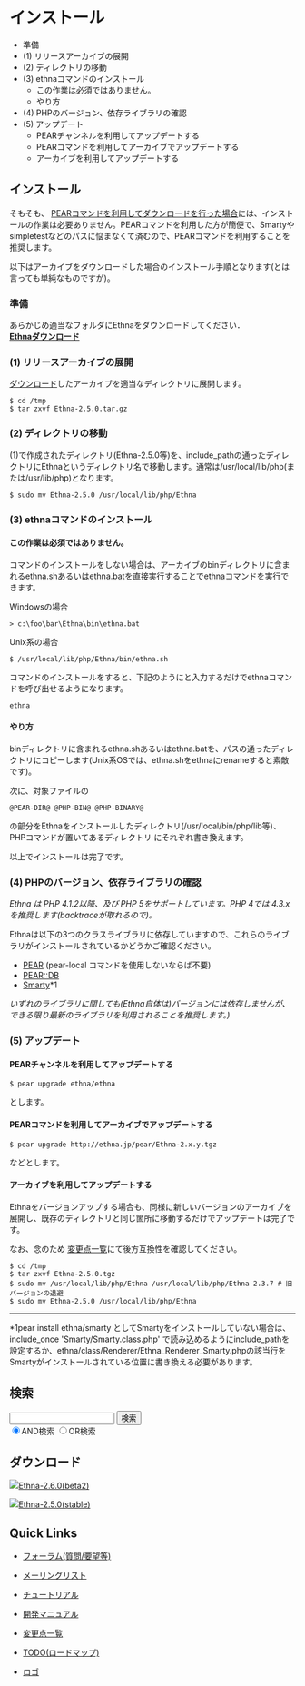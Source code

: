 # インストール
  - 準備 
  - (1) リリースアーカイブの展開 
  - (2) ディレクトリの移動 
  - (3) ethnaコマンドのインストール 
    - この作業は必須ではありません。 
    - やり方 
  - (4) PHPのバージョン、依存ライブラリの確認 
  - (5) アップデート 
    - PEARチャンネルを利用してアップデートする 
    - PEARコマンドを利用してアーカイブでアップデートする 
    - アーカイブを利用してアップデートする 

## インストール [](ethna-document-tutorial-install_guide.html#h3c68913 "h3c68913")

そもそも、 [PEARコマンドを利用してダウンロードを行った場合](ethna-download.html "ethna-download (25d)")には、インストールの作業は必要ありません。PEARコマンドを利用した方が簡便で、Smartyやsimpletestなどのパスに悩まなくて済むので、PEARコマンドを利用することを推奨します。

以下はアーカイブをダウンロードした場合のインストール手順となります(とは言っても単純なものですが)。

### 準備 [](ethna-document-tutorial-install_guide.html#ad962616 "ad962616")

あらかじめ適当なフォルダにEthnaをダウンロードしてください．  
 **[Ethnaダウンロード](ethna-download.html "ethna-download (25d)")**

### (1) リリースアーカイブの展開 [](ethna-document-tutorial-install_guide.html#y0bb60d0 "y0bb60d0")

[ダウンロード](http://sourceforge.jp/projects/ethna/files/)したアーカイブを適当なディレクトリに展開します。

    $ cd /tmp
    $ tar zxvf Ethna-2.5.0.tar.gz

### (2) ディレクトリの移動 [](ethna-document-tutorial-install_guide.html#a32f6d12 "a32f6d12")

(1)で作成されたディレクトリ(Ethna-2.5.0等)を、include\_pathの通ったディレクトリにEthnaというディレクトリ名で移動します。通常は/usr/local/lib/php(または/usr/lib/php)となります。

    $ sudo mv Ethna-2.5.0 /usr/local/lib/php/Ethna

### (3) ethnaコマンドのインストール [](ethna-document-tutorial-install_guide.html#dbc5c1bd "dbc5c1bd")

#### この作業は必須ではありません。 [](ethna-document-tutorial-install_guide.html#re3c8842 "re3c8842")

コマンドのインストールをしない場合は、アーカイブのbinディレクトリに含まれるethna.shあるいはethna.batを直接実行することでethnaコマンドを実行できます。

Windowsの場合

    > c:\foo\bar\Ethna\bin\ethna.bat

Unix系の場合

    $ /usr/local/lib/php/Ethna/bin/ethna.sh

コマンドのインストールをすると、下記のようにと入力するだけでethnaコマンドを呼び出せるようになります。

    ethna

#### やり方 [](ethna-document-tutorial-install_guide.html#s0a2b46e "s0a2b46e")

binディレクトリに含まれるethna.shあるいはethna.batを、パスの通ったディレクトリにコピーします(Unix系OSでは、ethna.shをethnaにrenameすると素敵です)。

次に、対象ファイルの

    @PEAR-DIR@ @PHP-BIN@ @PHP-BINARY@

の部分をEthnaをインストールしたディレクトリ(/usr/local/bin/php/lib等)、PHPコマンドが置いてあるディレクトリ にそれぞれ書き換えます。

以上でインストールは完了です。

### (4) PHPのバージョン、依存ライブラリの確認 [](ethna-document-tutorial-install_guide.html#te5e9e27 "te5e9e27")

_Ethna は PHP 4.1.2以降、及び PHP 5をサポートしています。PHP 4では 4.3.x を推奨します(backtraceが取れるので)。_

Ethnaは以下の3つのクラスライブラリに依存していますので、これらのライブラリがインストールされているかどうかご確認ください。

- [PEAR](http://pear.php.net/package/PEAR/) (pear-local コマンドを使用しないならば不要)
- [PEAR::DB](http://pear.php.net/package/DB)
- [Smarty](http://smarty.php.net/)\*1

_いずれのライブラリに関しても(Ethna自体は)バージョンには依存しませんが、できる限り最新のライブラリを利用されることを推奨します。)_

### (5) アップデート [](ethna-document-tutorial-install_guide.html#udd85e5c "udd85e5c")

#### PEARチャンネルを利用してアップデートする [](ethna-document-tutorial-install_guide.html#qa124a0c "qa124a0c")

    $ pear upgrade ethna/ethna

とします。

#### PEARコマンドを利用してアーカイブでアップデートする [](ethna-document-tutorial-install_guide.html#b8b31b9f "b8b31b9f")

    $ pear upgrade http://ethna.jp/pear/Ethna-2.x.y.tgz

などとします。

#### アーカイブを利用してアップデートする [](ethna-document-tutorial-install_guide.html#b69503a9 "b69503a9")

Ethnaをバージョンアップする場合も、同様に新しいバージョンのアーカイブを展開し、既存のディレクトリと同じ箇所に移動するだけでアップデートは完了です。

なお、念のため [変更点一覧](ethna-news.html "ethna-news (11d)")にて後方互換性を確認してください。

    $ cd /tmp
    $ tar zxvf Ethna-2.5.0.tgz
    $ sudo mv /usr/local/lib/php/Ethna /usr/local/lib/php/Ethna-2.3.7 # 旧バージョンの退避
    $ sudo mv Ethna-2.5.0 /usr/local/lib/php/Ethna

<!-- ??END id:body -->
<!-- ??BEGIN id:summary --><!-- ??BEGIN id:note -->

* * *
\*1pear install ethna/smarty としてSmartyをインストールしていない場合は、include\_once 'Smarty/Smarty.class.php' で読み込めるようにinclude\_pathを設定するか、ethna/class/Renderer/Ethna\_Renderer\_Smarty.phpの該当行をSmartyがインストールされている位置に書き換える必要があります。  

<!-- ??END id:note -->
<!-- ??BEGIN id:trackback -->
<!-- ?? END id:trackback --><!-- ?? END id:attach -->
<!-- ?? END id:summary -->
<!-- ??END id:content -->
<!-- ?? END id:wrap_content --><!-- ??sidebar?? ========================================================== -->
<!-- ??BEGIN id:wrap_sidebar -->

<!-- ??BEGIN id:search_form -->

## 検索

<form action="http://ethna.jp/index.php?cmd=search" method="post">
            <input type="hidden" name="encode_hint" value="??">
            <input type="text" name="word" value="" size="20">
            <input type="submit" value="検索"><br>
            <input type="radio" name="type" value="AND" checked id="and_search"><label for="and_search">AND検索</label>
            <input type="radio" name="type" value="OR" id="or_search"><label for="or_search">OR検索</label>
    </form>

<!-- END id:search_form -->
<!-- ??BEGIN id:download_link -->

## ダウンロード

[![](image/minilogo.gif)Ethna-2.6.0(beta2)](ethna-download.html)

[![](image/minilogo.gif)Ethna-2.5.0(stable)](ethna-download.html)

<!-- END id:download_link -->
<!-- ??BEGIN id:download_link -->

## Quick Links

- [フォーラム(質問/要望等)](ethna-community-forum.html)
- [メーリングリスト](http://ml.ethna.jp/mailman/listinfo/users)

- [チュートリアル](ethna-document-tutorial.html)
- [開発マニュアル](ethna-document-dev_guide.html)
- [変更点一覧](ethna-document-changes.html)

- [TODO(ロードマップ)](TODO.html)
- [ロゴ](ethna-logo.html)

<!-- END id:download_link -->
<!-- ??BEGIN id:search_form -->

